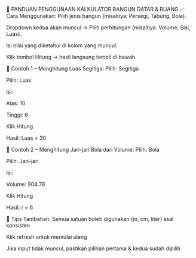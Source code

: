 📘 PANDUAN PENGGUNAAN KALKULATOR BANGUN DATAR & RUANG
✅ Cara Menggunakan:
Pilih jenis bangun (misalnya: Persegi, Tabung, Bola).

Dropdown kedua akan muncul → Pilih perhitungan (misalnya: Volume, Sisi, Luas).

Isi nilai yang diketahui di kolom yang muncul.

Klik tombol Hitung → hasil langsung tampil di bawah.

🧪 Contoh 1 – Menghitung Luas Segitiga:
Pilih: Segitiga

Pilih: Luas

Isi:

Alas: 10

Tinggi: 6

Klik Hitung

Hasil: Luas = 30

🧪 Contoh 2 – Menghitung Jari-jari Bola dari Volume:
Pilih: Bola

Pilih: Jari-jari

Isi:

Volume: 904.78

Klik Hitung

Hasil: r = 6

📌 Tips Tambahan:
Semua satuan boleh digunakan (m, cm, liter) asal konsisten

Klik refresh untuk memulai ulang

Jika input tidak muncul, pastikan pilihan pertama & kedua sudah dipilih
